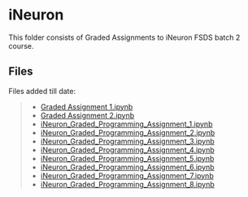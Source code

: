 # iNeuron
This folder consists of Graded Assignments to iNeuron FSDS batch 2 course.

## Files
Files added till date:
> - [Graded Assignment 1.ipynb](https://github.com/abhijitchak103/iNeuron/blob/main/Graded%20Assignments/Graded%20Assignment%201.ipynb)
> - [Graded Assignment 2.ipynb](https://github.com/abhijitchak103/iNeuron/blob/main/Graded%20Assignments/Graded%20Assignment%202.ipynb)
> - [iNeuron_Graded_Programming_Assignment_1.ipynb](https://github.com/abhijitchak103/iNeuron/blob/main/Graded%20Assignments/iNeuron_Graded_Programming_Assignment_1.ipynb)
> - [iNeuron_Graded_Programming_Assignment_2.ipynb](https://github.com/abhijitchak103/iNeuron/blob/main/Graded%20Assignments/iNeuron_Graded_Programming_Assignment_2.ipynb)
> - [iNeuron_Graded_Programming_Assignment_3.ipynb](https://github.com/abhijitchak103/iNeuron/blob/main/Graded%20Assignments/iNeuron_Graded_Programming_Assignment_3.ipynb)
> - [iNeuron_Graded_Programming_Assignment_4.ipynb](https://github.com/abhijitchak103/iNeuron/blob/main/Graded%20Assignments/iNeuron_Graded_Programming_Assignment_4.ipynb)
> - [iNeuron_Graded_Programming_Assignment_5.ipynb](https://github.com/abhijitchak103/iNeuron/blob/main/Graded%20Assignments/iNeuron_Graded_Programming_Assignment_5.ipynb)
> - [iNeuron_Graded_Programming_Assignment_6.ipynb](https://github.com/abhijitchak103/iNeuron/blob/main/Graded%20Assignments/iNeuron_Graded_Programming_Assignment_6.ipynb)
> - [iNeuron_Graded_Programming_Assignment_7.ipynb](https://github.com/abhijitchak103/iNeuron/blob/main/Graded%20Assignments/iNeuron_Graded_Programming_Assignment_7.ipynb)
> - [iNeuron_Graded_Programming_Assignment_8.ipynb](https://github.com/abhijitchak103/iNeuron/blob/main/Graded%20Assignments/iNeuron_Graded_Programming_Assignment_8.ipynb)

